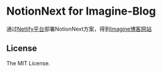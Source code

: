 # NotionNext for Imagine-Blog
通过[Netlify平台](https://netlify.com/)部署NotionNext方案，得到[Imagine博客网站](https://forimagine.eu.org/)

## License

The MIT License.
